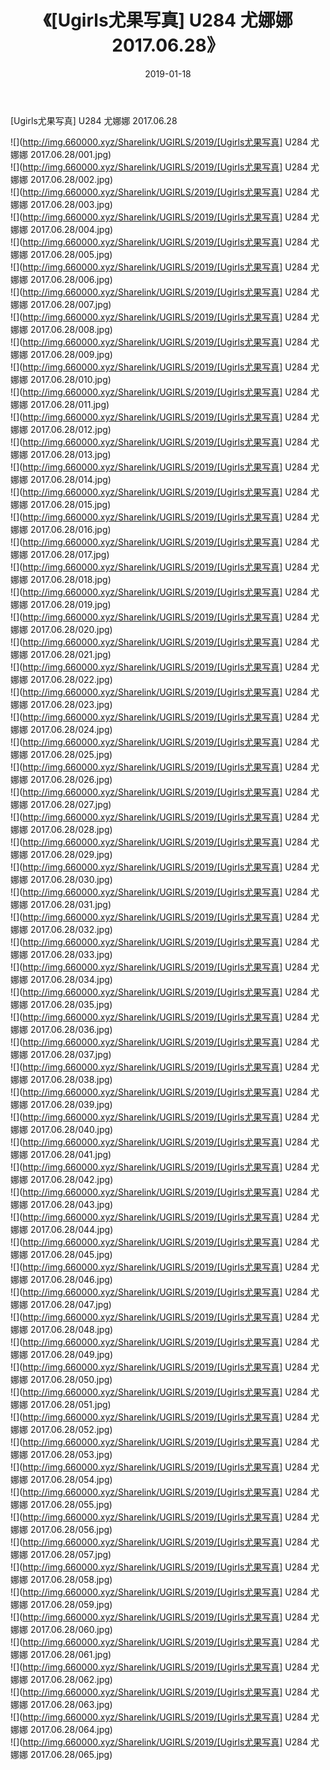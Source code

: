 ﻿---
layout: post
title:  《[Ugirls尤果写真] U284 尤娜娜 2017.06.28》
date:   2019-01-18
img: http://img.660000.xyz/Sharelink/UGIRLS/2019/[Ugirls尤果写真] U284 尤娜娜 2017.06.28/000.jpg
categories: [美女, 清纯, 唯美]
---

[Ugirls尤果写真] U284 尤娜娜 2017.06.28

 ![](http://img.660000.xyz/Sharelink/UGIRLS/2019/[Ugirls尤果写真] U284 尤娜娜 2017.06.28/001.jpg) <br>![](http://img.660000.xyz/Sharelink/UGIRLS/2019/[Ugirls尤果写真] U284 尤娜娜 2017.06.28/002.jpg) <br>![](http://img.660000.xyz/Sharelink/UGIRLS/2019/[Ugirls尤果写真] U284 尤娜娜 2017.06.28/003.jpg) <br>![](http://img.660000.xyz/Sharelink/UGIRLS/2019/[Ugirls尤果写真] U284 尤娜娜 2017.06.28/004.jpg) <br>![](http://img.660000.xyz/Sharelink/UGIRLS/2019/[Ugirls尤果写真] U284 尤娜娜 2017.06.28/005.jpg) <br>![](http://img.660000.xyz/Sharelink/UGIRLS/2019/[Ugirls尤果写真] U284 尤娜娜 2017.06.28/006.jpg) <br>![](http://img.660000.xyz/Sharelink/UGIRLS/2019/[Ugirls尤果写真] U284 尤娜娜 2017.06.28/007.jpg) <br>![](http://img.660000.xyz/Sharelink/UGIRLS/2019/[Ugirls尤果写真] U284 尤娜娜 2017.06.28/008.jpg) <br>![](http://img.660000.xyz/Sharelink/UGIRLS/2019/[Ugirls尤果写真] U284 尤娜娜 2017.06.28/009.jpg) <br>![](http://img.660000.xyz/Sharelink/UGIRLS/2019/[Ugirls尤果写真] U284 尤娜娜 2017.06.28/010.jpg) <br>![](http://img.660000.xyz/Sharelink/UGIRLS/2019/[Ugirls尤果写真] U284 尤娜娜 2017.06.28/011.jpg) <br>![](http://img.660000.xyz/Sharelink/UGIRLS/2019/[Ugirls尤果写真] U284 尤娜娜 2017.06.28/012.jpg) <br>![](http://img.660000.xyz/Sharelink/UGIRLS/2019/[Ugirls尤果写真] U284 尤娜娜 2017.06.28/013.jpg) <br>![](http://img.660000.xyz/Sharelink/UGIRLS/2019/[Ugirls尤果写真] U284 尤娜娜 2017.06.28/014.jpg) <br>![](http://img.660000.xyz/Sharelink/UGIRLS/2019/[Ugirls尤果写真] U284 尤娜娜 2017.06.28/015.jpg) <br>![](http://img.660000.xyz/Sharelink/UGIRLS/2019/[Ugirls尤果写真] U284 尤娜娜 2017.06.28/016.jpg) <br>![](http://img.660000.xyz/Sharelink/UGIRLS/2019/[Ugirls尤果写真] U284 尤娜娜 2017.06.28/017.jpg) <br>![](http://img.660000.xyz/Sharelink/UGIRLS/2019/[Ugirls尤果写真] U284 尤娜娜 2017.06.28/018.jpg) <br>![](http://img.660000.xyz/Sharelink/UGIRLS/2019/[Ugirls尤果写真] U284 尤娜娜 2017.06.28/019.jpg) <br>![](http://img.660000.xyz/Sharelink/UGIRLS/2019/[Ugirls尤果写真] U284 尤娜娜 2017.06.28/020.jpg) <br>![](http://img.660000.xyz/Sharelink/UGIRLS/2019/[Ugirls尤果写真] U284 尤娜娜 2017.06.28/021.jpg) <br>![](http://img.660000.xyz/Sharelink/UGIRLS/2019/[Ugirls尤果写真] U284 尤娜娜 2017.06.28/022.jpg) <br>![](http://img.660000.xyz/Sharelink/UGIRLS/2019/[Ugirls尤果写真] U284 尤娜娜 2017.06.28/023.jpg) <br>![](http://img.660000.xyz/Sharelink/UGIRLS/2019/[Ugirls尤果写真] U284 尤娜娜 2017.06.28/024.jpg) <br>![](http://img.660000.xyz/Sharelink/UGIRLS/2019/[Ugirls尤果写真] U284 尤娜娜 2017.06.28/025.jpg) <br>![](http://img.660000.xyz/Sharelink/UGIRLS/2019/[Ugirls尤果写真] U284 尤娜娜 2017.06.28/026.jpg) <br>![](http://img.660000.xyz/Sharelink/UGIRLS/2019/[Ugirls尤果写真] U284 尤娜娜 2017.06.28/027.jpg) <br>![](http://img.660000.xyz/Sharelink/UGIRLS/2019/[Ugirls尤果写真] U284 尤娜娜 2017.06.28/028.jpg) <br>![](http://img.660000.xyz/Sharelink/UGIRLS/2019/[Ugirls尤果写真] U284 尤娜娜 2017.06.28/029.jpg) <br>![](http://img.660000.xyz/Sharelink/UGIRLS/2019/[Ugirls尤果写真] U284 尤娜娜 2017.06.28/030.jpg) <br>![](http://img.660000.xyz/Sharelink/UGIRLS/2019/[Ugirls尤果写真] U284 尤娜娜 2017.06.28/031.jpg) <br>![](http://img.660000.xyz/Sharelink/UGIRLS/2019/[Ugirls尤果写真] U284 尤娜娜 2017.06.28/032.jpg) <br>![](http://img.660000.xyz/Sharelink/UGIRLS/2019/[Ugirls尤果写真] U284 尤娜娜 2017.06.28/033.jpg) <br>![](http://img.660000.xyz/Sharelink/UGIRLS/2019/[Ugirls尤果写真] U284 尤娜娜 2017.06.28/034.jpg) <br>![](http://img.660000.xyz/Sharelink/UGIRLS/2019/[Ugirls尤果写真] U284 尤娜娜 2017.06.28/035.jpg) <br>![](http://img.660000.xyz/Sharelink/UGIRLS/2019/[Ugirls尤果写真] U284 尤娜娜 2017.06.28/036.jpg) <br>![](http://img.660000.xyz/Sharelink/UGIRLS/2019/[Ugirls尤果写真] U284 尤娜娜 2017.06.28/037.jpg) <br>![](http://img.660000.xyz/Sharelink/UGIRLS/2019/[Ugirls尤果写真] U284 尤娜娜 2017.06.28/038.jpg) <br>![](http://img.660000.xyz/Sharelink/UGIRLS/2019/[Ugirls尤果写真] U284 尤娜娜 2017.06.28/039.jpg) <br>![](http://img.660000.xyz/Sharelink/UGIRLS/2019/[Ugirls尤果写真] U284 尤娜娜 2017.06.28/040.jpg) <br>![](http://img.660000.xyz/Sharelink/UGIRLS/2019/[Ugirls尤果写真] U284 尤娜娜 2017.06.28/041.jpg) <br>![](http://img.660000.xyz/Sharelink/UGIRLS/2019/[Ugirls尤果写真] U284 尤娜娜 2017.06.28/042.jpg) <br>![](http://img.660000.xyz/Sharelink/UGIRLS/2019/[Ugirls尤果写真] U284 尤娜娜 2017.06.28/043.jpg) <br>![](http://img.660000.xyz/Sharelink/UGIRLS/2019/[Ugirls尤果写真] U284 尤娜娜 2017.06.28/044.jpg) <br>![](http://img.660000.xyz/Sharelink/UGIRLS/2019/[Ugirls尤果写真] U284 尤娜娜 2017.06.28/045.jpg) <br>![](http://img.660000.xyz/Sharelink/UGIRLS/2019/[Ugirls尤果写真] U284 尤娜娜 2017.06.28/046.jpg) <br>![](http://img.660000.xyz/Sharelink/UGIRLS/2019/[Ugirls尤果写真] U284 尤娜娜 2017.06.28/047.jpg) <br>![](http://img.660000.xyz/Sharelink/UGIRLS/2019/[Ugirls尤果写真] U284 尤娜娜 2017.06.28/048.jpg) <br>![](http://img.660000.xyz/Sharelink/UGIRLS/2019/[Ugirls尤果写真] U284 尤娜娜 2017.06.28/049.jpg) <br>![](http://img.660000.xyz/Sharelink/UGIRLS/2019/[Ugirls尤果写真] U284 尤娜娜 2017.06.28/050.jpg) <br>![](http://img.660000.xyz/Sharelink/UGIRLS/2019/[Ugirls尤果写真] U284 尤娜娜 2017.06.28/051.jpg) <br>![](http://img.660000.xyz/Sharelink/UGIRLS/2019/[Ugirls尤果写真] U284 尤娜娜 2017.06.28/052.jpg) <br>![](http://img.660000.xyz/Sharelink/UGIRLS/2019/[Ugirls尤果写真] U284 尤娜娜 2017.06.28/053.jpg) <br>![](http://img.660000.xyz/Sharelink/UGIRLS/2019/[Ugirls尤果写真] U284 尤娜娜 2017.06.28/054.jpg) <br>![](http://img.660000.xyz/Sharelink/UGIRLS/2019/[Ugirls尤果写真] U284 尤娜娜 2017.06.28/055.jpg) <br>![](http://img.660000.xyz/Sharelink/UGIRLS/2019/[Ugirls尤果写真] U284 尤娜娜 2017.06.28/056.jpg) <br>![](http://img.660000.xyz/Sharelink/UGIRLS/2019/[Ugirls尤果写真] U284 尤娜娜 2017.06.28/057.jpg) <br>![](http://img.660000.xyz/Sharelink/UGIRLS/2019/[Ugirls尤果写真] U284 尤娜娜 2017.06.28/058.jpg) <br>![](http://img.660000.xyz/Sharelink/UGIRLS/2019/[Ugirls尤果写真] U284 尤娜娜 2017.06.28/059.jpg) <br>![](http://img.660000.xyz/Sharelink/UGIRLS/2019/[Ugirls尤果写真] U284 尤娜娜 2017.06.28/060.jpg) <br>![](http://img.660000.xyz/Sharelink/UGIRLS/2019/[Ugirls尤果写真] U284 尤娜娜 2017.06.28/061.jpg) <br>![](http://img.660000.xyz/Sharelink/UGIRLS/2019/[Ugirls尤果写真] U284 尤娜娜 2017.06.28/062.jpg) <br>![](http://img.660000.xyz/Sharelink/UGIRLS/2019/[Ugirls尤果写真] U284 尤娜娜 2017.06.28/063.jpg) <br>![](http://img.660000.xyz/Sharelink/UGIRLS/2019/[Ugirls尤果写真] U284 尤娜娜 2017.06.28/064.jpg) <br>![](http://img.660000.xyz/Sharelink/UGIRLS/2019/[Ugirls尤果写真] U284 尤娜娜 2017.06.28/065.jpg) <br>